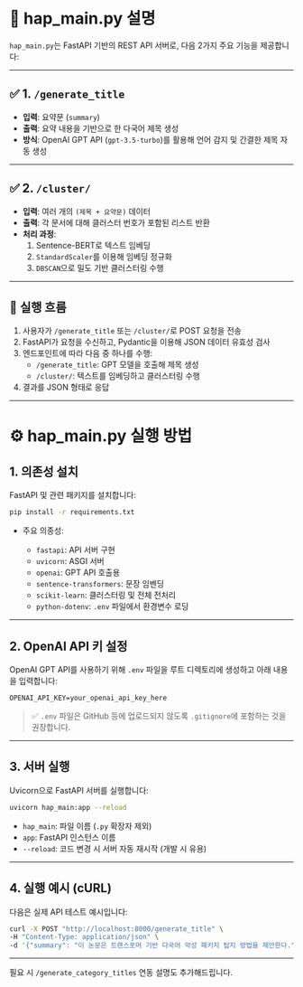 # 📄 hap_main.py 설명

`hap_main.py`는 FastAPI 기반의 REST API 서버로, 다음 2가지 주요 기능을 제공합니다:

---

## ✅ 1. `/generate_title`

- **입력**: 요약문 (`summary`)  
- **출력**: 요약 내용을 기반으로 한 다국어 제목 생성  
- **방식**: OpenAI GPT API (`gpt-3.5-turbo`)를 활용해 언어 감지 및 간결한 제목 자동 생성

---

## ✅ 2. `/cluster/`

- **입력**: 여러 개의 `(제목 + 요약문)` 데이터  
- **출력**: 각 문서에 대해 클러스터 번호가 포함된 리스트 반환  
- **처리 과정**:
  1. Sentence-BERT로 텍스트 임베딩  
  2. `StandardScaler`를 이용해 임베딩 정규화  
  3. `DBSCAN`으로 밀도 기반 클러스터링 수행

---

## 🔁 실행 흐름

1. 사용자가 `/generate_title` 또는 `/cluster/`로 POST 요청을 전송  
2. FastAPI가 요청을 수신하고, Pydantic을 이용해 JSON 데이터 유효성 검사  
3. 엔드포인트에 따라 다음 중 하나를 수행:
   - `/generate_title`: GPT 모델을 호출해 제목 생성  
   - `/cluster/`: 텍스트를 임베딩하고 클러스터링 수행  
4. 결과를 JSON 형태로 응답

---

# ⚙️ hap\_main.py 실행 방법

## 1. 의존성 설치

FastAPI 및 관련 패키지를 설치합니다:

```bash
pip install -r requirements.txt
```

* 주요 의종성:

  * `fastapi`: API 서버 구현
  * `uvicorn`: ASGI 서버
  * `openai`: GPT API 호출용
  * `sentence-transformers`: 문장 임벤딩
  * `scikit-learn`: 클러스터링 및 전체 전처리
  * `python-dotenv`: `.env` 파일에서 환경변수 로딩

---

## 2. OpenAI API 키 설정

OpenAI GPT API를 사용하기 위해 `.env` 파일을 루트 디렉토리에 생성하고 아래 내용을 입력합니다:

```
OPENAI_API_KEY=your_openai_api_key_here
```

> ✅ `.env` 파일은 GitHub 등에 업로드되지 않도록 `.gitignore`에 포함하는 것을 권장합니다.

---

## 3. 서버 실행

Uvicorn으로 FastAPI 서버를 실행합니다:

```bash
uvicorn hap_main:app --reload
```

* `hap_main`: 파일 이름 (`.py` 확장자 제외)
* `app`: FastAPI 인스턴스 이름
* `--reload`: 코드 변경 시 서버 자동 재시작 (개발 시 유용)

---

## 4. 실행 예시 (cURL)

다음은 실제 API 테스트 예시입니다:

```bash
curl -X POST "http://localhost:8000/generate_title" \
-H "Content-Type: application/json" \
-d '{"summary": "이 논문은 트랜스포머 기반 다국어 악성 패키지 탑지 방법을 제안한다."}'
```

---

필요 시 `/generate_category_titles` 연동 설명도 추가해드립니다.
